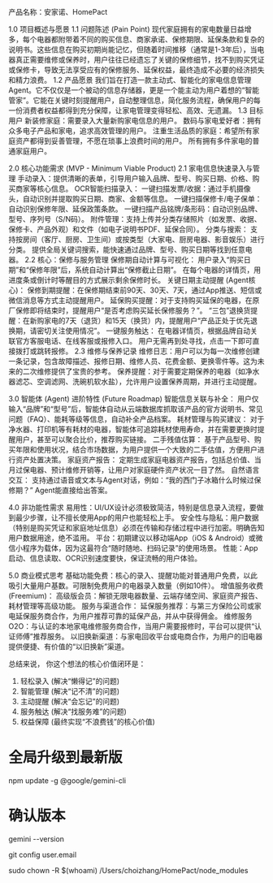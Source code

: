 产品名称：安家诺、HomePact

1.0 项目概述与愿景
1.1 问题陈述 (Pain Point)
现代家庭拥有的家电数量日益增多，每个电器都附带着不同的购买信息、商家承诺、保修期限、延保条款和复杂的说明书。这些信息在购买初期尚能记忆，但随着时间推移（通常是1-3年后），当电器真正需要维修或保养时，用户往往已经遗忘了关键的保修细节，找不到购买凭证或保修卡，导致无法享受应有的保修服务、延保权益，最终造成不必要的经济损失和精力浪费。
1.2 产品愿景
我们旨在打造一款主动式、智能化的家电信息管理Agent。它不仅仅是一个被动的信息存储器，更是一个能主动为用户着想的“智能管家”。它能在关键时刻提醒用户，自动整理信息，简化服务流程，确保用户的每一份消费者权益都得到充分保障，让家电管理变得轻松、高效、无遗漏。
1.3 目标用户
新装修家庭：需要录入大量新购家电信息的用户。
数码与家电爱好者：拥有众多电子产品和家电，追求高效管理的用户。
注重生活品质的家庭：希望所有家庭资产都得到妥善管理，不愿在琐事上浪费时间的用户。
所有拥有多件家电的普通家庭用户。

2.0 核心功能需求 (MVP - Minimum Viable Product)
2.1 家电信息快速录入与管理
手动录入：提供清晰的表单，引导用户输入品牌、型号、购买日期、价格、购买商家等核心信息。
OCR智能扫描录入：
一键扫描发票/收据：通过手机摄像头，自动识别并提取购买日期、商家、金额等信息。
一键扫描保修卡/电子保单：自动识别保修年限、延保政策条款。
一键扫描产品铭牌/条形码：自动识别品牌、型号、序列号（S/N码）。
附件管理：支持上传并分类存储照片（如发票、收据、保修卡、产品外观）和文件（如电子说明书PDF、延保合同）。
分类与搜索：
支持按房间（客厅、厨房、卫生间）或按类型（大家电、厨房电器、影音娱乐）进行分类。
提供全局关键词搜索，能快速通过品牌、型号、购买日期等找到任意电器。
2.2 核心：保修与服务管理
保修期自动计算与可视化：
用户录入“购买日期”和“保修年限”后，系统自动计算出“保修截止日期”。
在每个电器的详情页，用进度条或倒计时等醒目的方式展示剩余保修时长。
关键日期主动提醒 (Agent核心)：
保修到期提醒：在保修期结束前90天、30天、7天，通过App推送、短信或微信消息等方式主动提醒用户。
延保购买提醒：对于支持购买延保的电器，在原厂保修即将结束时，提醒用户“是否考虑购买延长保修服务？”。
“三包”退换货提醒：在新购家电的7天（退货）和15天（换货）内，提醒用户“产品正处于优先退换期，请密切关注使用情况”。
一键服务触达：
在电器详情页，根据品牌自动关联官方客服电话、在线客服或报修入口。
用户无需再到处寻找，点击一下即可直接拨打或跳转报修。
2.3 维修与保养记录
维修日志：用户可以为每一次维修创建一条记录，包含故障描述、报修日期、维修人员、花费金额、更换零件等。这为未来的二次维修提供了宝贵的参考。
保养提醒：对于需要定期保养的电器（如净水器滤芯、空调滤网、洗碗机软水盐），允许用户设置保养周期，并进行主动提醒。

3.0 智能体 (Agent) 进阶特性 (Future Roadmap)
智能信息关联与补全：
用户仅输入“品牌”和“型号”后，智能体自动从云端数据库抓取该产品的官方说明书、常见问题（FAQ）、能耗等级等信息，自动补全产品档案。
耗材管理与购买建议：
对于净水器、打印机等有耗材的电器，智能体可追踪耗材使用寿命，并在需要更换时提醒用户，甚至可以聚合比价，推荐购买链接。
二手残值估算：
基于产品型号、购买年限和使用状况，结合市场数据，为用户提供一个大致的二手估值，方便用户进行资产处置决策。
家庭资产报告：
定期生成家庭电器资产报告，包括总价值、当月过保电器、预计维修开销等，让用户对家庭硬件资产状况一目了然。
自然语言交互：
支持通过语音或文本与Agent对话，例如：“我的西门子冰箱什么时候过保修期？” Agent能直接给出答案。

4.0 非功能性需求
易用性：UI/UX设计必须极致简洁，特别是信息录入流程，要做到最少步骤，让不擅长使用App的用户也能轻松上手。
安全性与隐私：用户数据（特别是购买凭证和家庭地址信息）必须在传输和存储过程中进行加密。明确告知用户数据用途，绝不滥用。
平台：初期建议以移动端App（iOS & Android）或微信小程序为载体，因为这最符合“随时随地、扫码记录”的使用场景。
性能：App启动、信息读取、OCR识别速度要快，保证流畅的用户体验。

5.0 商业模式思考
基础功能免费：核心的录入、提醒功能对普通用户免费，以此吸引大量用户基数。可限制免费用户的电器录入数量（例如10件）。
增值服务收费 (Freemium)：
高级版会员：解锁无限电器数量、云端存储空间、家庭资产报告、耗材管理等高级功能。
服务与渠道合作：
延保服务推荐：与第三方保险公司或家电延保服务商合作，为用户推荐可靠的延保产品，并从中获得佣金。
维修服务O2O：与认证的本地家电维修服务商合作，当用户需要报修时，平台可以提供“认证师傅”推荐服务。
以旧换新渠道：与家电回收平台或电商合作，为用户的旧电器提供便捷、有价值的“以旧换新”渠道。

总结来说， 你这个想法的核心价值闭环是：

1. 轻松录入 (解决“懒得记”的问题)
2. 智能管理 (解决“记不清”的问题)
3. 主动提醒 (解决“会忘记”的问题)
4. 服务触达 (解决“找服务难”的问题)
5. 权益保障 (最终实现“不浪费钱”的核心价值)

# 全局升级到最新版

npm update -g @google/gemini-cli

# 确认版本

gemini --version

git config user.email

sudo chown -R $(whoami) /Users/choizhang/HomePact/node_modules
